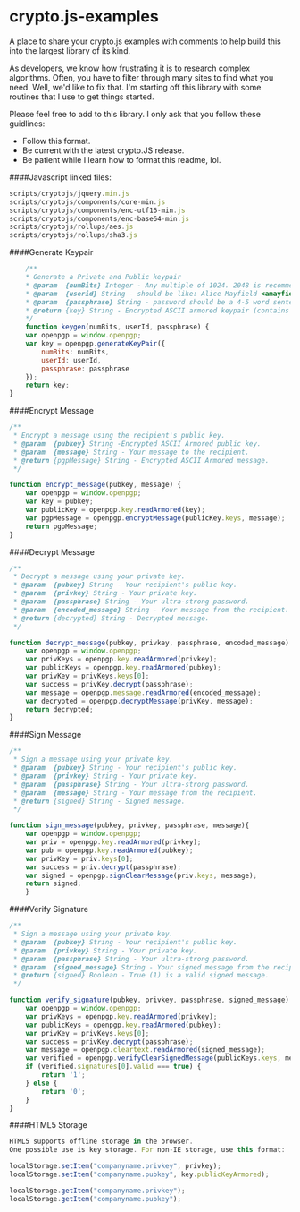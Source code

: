 # crypto.js-examples
A place to share your crypto.js examples with comments to help build this into the largest library of its kind.

As developers, we know how frustrating it is to research complex algorithms. Often, you have to filter through many sites to find what you need. Well, we'd like to fix that. I'm starting off this library with some routines that I use to get things started. 

Please feel free to add to this library. I only ask that you follow these guidlines:
- Follow this format.
- Be current with the latest crypto.JS release.
- Be patient while I learn how to format this readme, lol.

####Javascript linked files:
```javascript
scripts/cryptojs/jquery.min.js
scripts/cryptojs/components/core-min.js
scripts/cryptojs/components/enc-utf16-min.js
scripts/cryptojs/components/enc-base64-min.js
scripts/cryptojs/rollups/aes.js
scripts/cryptojs/rollups/sha3.js
```



####Generate Keypair
```javascript
	/**
	* Generate a Private and Public keypair
	* @param  {numBits} Integer - Any multiple of 1024. 2048 is recommended.
	* @param  {userid} String - should be like: Alice Mayfield <amayfield@quantum.com>
	* @param  {passphrase} String - password should be a 4-5 word sentence (20+ chars)
	* @return {key} String - Encrypted ASCII armored keypair (contains both Private and Public keys)
	*/
	function keygen(numBits, userId, passphrase) {
    var openpgp = window.openpgp;
    var key = openpgp.generateKeyPair({
        numBits: numBits,
        userId: userId,
        passphrase: passphrase
    });
    return key;
}
```



####Encrypt Message
```javascript
/**
 * Encrypt a message using the recipient's public key.
 * @param  {pubkey} String -Encrypted ASCII Armored public key.
 * @param  {message} String - Your message to the recipient.
 * @return {pgpMessage} String - Encrypted ASCII Armored message.
 */

function encrypt_message(pubkey, message) {
    var openpgp = window.openpgp;
    var key = pubkey;
    var publicKey = openpgp.key.readArmored(key);
    var pgpMessage = openpgp.encryptMessage(publicKey.keys, message);
    return pgpMessage;
}
```



####Decrypt Message
```javascript
/**
 * Decrypt a message using your private key.
 * @param  {pubkey} String - Your recipient's public key.
 * @param  {privkey} String - Your private key.
 * @param  {passphrase} String - Your ultra-strong password.
 * @param  {encoded_message} String - Your message from the recipient.
 * @return {decrypted} String - Decrypted message.
 */

function decrypt_message(pubkey, privkey, passphrase, encoded_message) {
    var openpgp = window.openpgp;
    var privKeys = openpgp.key.readArmored(privkey);
    var publicKeys = openpgp.key.readArmored(pubkey);
    var privKey = privKeys.keys[0];
    var success = privKey.decrypt(passphrase);
    var message = openpgp.message.readArmored(encoded_message);
    var decrypted = openpgp.decryptMessage(privKey, message);
    return decrypted;
}
```


####Sign Message
```javascript
/**
 * Sign a message using your private key.
 * @param  {pubkey} String - Your recipient's public key.
 * @param  {privkey} String - Your private key.
 * @param  {passphrase} String - Your ultra-strong password.
 * @param  {message} String - Your message from the recipient.
 * @return {signed} String - Signed message.
 */

function sign_message(pubkey, privkey, passphrase, message){
	var openpgp = window.openpgp;
	var priv = openpgp.key.readArmored(privkey);
	var pub = openpgp.key.readArmored(pubkey);
	var privKey = priv.keys[0];
	var success = priv.decrypt(passphrase);
	var signed = openpgp.signClearMessage(priv.keys, message);
	return signed;  
	}
```


####Verify Signature
```javascript
/**
 * Sign a message using your private key.
 * @param  {pubkey} String - Your recipient's public key.
 * @param  {privkey} String - Your private key.
 * @param  {passphrase} String - Your ultra-strong password.
 * @param  {signed_message} String - Your signed message from the recipient.
 * @return {signed} Boolean - True (1) is a valid signed message.
 */

function verify_signature(pubkey, privkey, passphrase, signed_message) {
    var openpgp = window.openpgp;
    var privKeys = openpgp.key.readArmored(privkey);
    var publicKeys = openpgp.key.readArmored(pubkey);
    var privKey = privKeys.keys[0];
    var success = privKey.decrypt(passphrase);
    var message = openpgp.cleartext.readArmored(signed_message);
    var verified = openpgp.verifyClearSignedMessage(publicKeys.keys, message);
    if (verified.signatures[0].valid === true) {
        return '1';
    } else {
        return '0';
    }
}
```


####HTML5 Storage
```javascript
HTML5 supports offline storage in the browser.
One possible use is key storage. For non-IE storage, use this format:

localStorage.setItem("companyname.privkey", privkey); 
localStorage.setItem("companyname.pubkey", key.publicKeyArmored);

localStorage.getItem("companyname.privkey"); 
localStorage.getItem("companyname.pubkey");
```




